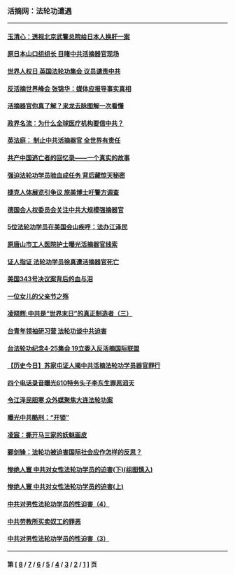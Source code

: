 ### 活摘网：法轮功遭遇
---
#### [玉清心：透视北京武警总院给日本人换肝一案](../../pages/nf5881/n13771978.md?08280430) 
#### [原日本山口组组长 目睹中共活摘器官现场](../../pages/nf5881/n13767360.md?08280430) 
#### [世界人权日 英国法轮功集会 议员谴责中共](../../pages/nf5881/n13431763.md?08280430) 
#### [反活摘世界峰会 张锦华：媒体应报导事实真相](../../pages/nf5881/n13278502.md?08280430) 
#### [活摘器官你真了解？来龙去脉图解一次看懂](../../pages/nf5881/n13013820.md?08280430) 
#### [政界名流：为什么全球医疗机构要信中共？](../../pages/nf5881/n11945479.md?08280430) 
#### [英法庭： 制止中共活摘器官 全世界有责任](../../pages/nf5881/n11330691.md?08280430) 
#### [共产中国逃亡者的回忆录——一个真实的故事](../../pages/nf5881/n10918649.md?08280430) 
#### [强迫法轮功学员验血成任务 背后藏惊天秘密](../../pages/nf5881/n4252384.md?08280430) 
#### [捷克人体展览引争议 旅美博士吁警方调查](../../pages/nf5881/n9429187.md?08280430) 
#### [德国会人权委员会关注中共大规模强摘器官](../../pages/nf5881/n8418950.md?08280430) 
#### [5位法轮功学员在美国会山疾呼：法办江泽民](../../pages/nf5881/n8101519.md?08280430) 
#### [原唐山市工人医院护士曝光活摘器官线索](../../pages/nf5881/n8076384.md?08280430) 
#### [证人指证 法轮功学员徐真遭活摘器官死亡](../../pages/nf5881/n8042467.md?08280430) 
#### [美国343号决议案背后的血与泪](../../pages/nf5881/n8020684.md?08280430) 
#### [一位女儿的父亲节之殇](../../pages/nf5881/n8014122.md?08280430) 
#### [凌晓辉:中共是“世界末日”的真正制造者（三）](../../pages/nf5881/n4210333.md?08280430) 
#### [台青年领袖研习营 法轮功谈中共迫害](../../pages/nf5881/n4141857.md?08280430) 
#### [台法轮功纪念4‧25集会 19立委入反活摘国际联盟](../../pages/nf5881/n4141821.md?08280430) 
#### [【历史今日】苏家屯证人揭中共活摘法轮功学员器官罪行](../../pages/nf5881/n4135912.md?08280430) 
#### [四个电话录音曝光610特务头子李东生罪恶滔天](../../pages/nf5881/n4040060.md?08280430) 
#### [令江泽民胆寒 众外媒聚焦大连法轮功案](../../pages/nf5881/n3932671.md?08280430) 
#### [曝光中共酷刑：“开锁”](../../pages/nf5881/n3889373.md?08280430) 
#### [凌宸：撕开马三家的妖魅画皮](../../pages/nf5881/n3849369.md?08280430) 
#### [郦剑锋：法轮功被迫害国际社会应作怎样的反思？](../../pages/nf5881/n3824560.md?08280430) 
#### [惨绝人寰 中共对女性法轮功学员的迫害(下)(组图慎入)](../../pages/nf5881/n3816285.md?08280430) 
#### [惨绝人寰 中共对女性法轮功学员的迫害(上)](../../pages/nf5881/n3815374.md?08280430) 
#### [中共对男性法轮功学员的性迫害（4）](../../pages/nf5881/n3769144.md?08280430) 
#### [中共劳教所买卖奴工的罪恶](../../pages/nf5881/n3769378.md?08280430) 
#### [中共对男性法轮功学员的性迫害（3）](../../pages/nf5881/n3768231.md?08280430) 

---
#### 第 [ [8](./8.md?08280430) / [7](./7.md?08280430) / [6](./6.md?08280430) / [5](./5.md?08280430) / [4](./4.md?08280430) / [3](./3.md?08280430) / [2](./2.md?08280430) / [1](./1.md?08280430) ] 页
